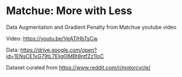 # Matchue: More with Less
Data Augmentation and Gradient Penalty from Matchue youtube video

Video: https://youtu.be/VeATlHbTsCw

Data: https://drive.google.com/open?id=1ENsCE1xG79tL7Eljg0lMBt8ntfZz1IoC

Dataset curated from https://www.reddit.com/r/motorcycle/

